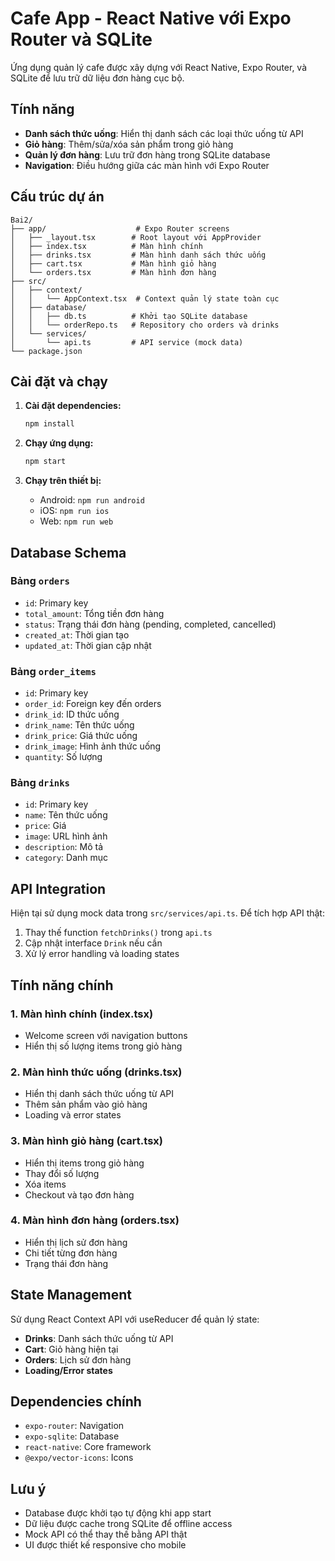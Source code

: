 # Cafe App - React Native với Expo Router và SQLite

Ứng dụng quản lý cafe được xây dựng với React Native, Expo Router, và SQLite để lưu trữ dữ liệu đơn hàng cục bộ.

## Tính năng

- **Danh sách thức uống**: Hiển thị danh sách các loại thức uống từ API
- **Giỏ hàng**: Thêm/sửa/xóa sản phẩm trong giỏ hàng
- **Quản lý đơn hàng**: Lưu trữ đơn hàng trong SQLite database
- **Navigation**: Điều hướng giữa các màn hình với Expo Router

## Cấu trúc dự án

```
Bai2/
├── app/                    # Expo Router screens
│   ├── _layout.tsx        # Root layout với AppProvider
│   ├── index.tsx          # Màn hình chính
│   ├── drinks.tsx         # Màn hình danh sách thức uống
│   ├── cart.tsx           # Màn hình giỏ hàng
│   └── orders.tsx         # Màn hình đơn hàng
├── src/
│   ├── context/
│   │   └── AppContext.tsx  # Context quản lý state toàn cục
│   ├── database/
│   │   ├── db.ts          # Khởi tạo SQLite database
│   │   └── orderRepo.ts   # Repository cho orders và drinks
│   └── services/
│       └── api.ts         # API service (mock data)
└── package.json
```

## Cài đặt và chạy

1. **Cài đặt dependencies:**
   ```bash
   npm install
   ```

2. **Chạy ứng dụng:**
   ```bash
   npm start
   ```

3. **Chạy trên thiết bị:**
   - Android: `npm run android`
   - iOS: `npm run ios`
   - Web: `npm run web`

## Database Schema

### Bảng `orders`
- `id`: Primary key
- `total_amount`: Tổng tiền đơn hàng
- `status`: Trạng thái đơn hàng (pending, completed, cancelled)
- `created_at`: Thời gian tạo
- `updated_at`: Thời gian cập nhật

### Bảng `order_items`
- `id`: Primary key
- `order_id`: Foreign key đến orders
- `drink_id`: ID thức uống
- `drink_name`: Tên thức uống
- `drink_price`: Giá thức uống
- `drink_image`: Hình ảnh thức uống
- `quantity`: Số lượng

### Bảng `drinks`
- `id`: Primary key
- `name`: Tên thức uống
- `price`: Giá
- `image`: URL hình ảnh
- `description`: Mô tả
- `category`: Danh mục

## API Integration

Hiện tại sử dụng mock data trong `src/services/api.ts`. Để tích hợp API thật:

1. Thay thế function `fetchDrinks()` trong `api.ts`
2. Cập nhật interface `Drink` nếu cần
3. Xử lý error handling và loading states

## Tính năng chính

### 1. Màn hình chính (index.tsx)
- Welcome screen với navigation buttons
- Hiển thị số lượng items trong giỏ hàng

### 2. Màn hình thức uống (drinks.tsx)
- Hiển thị danh sách thức uống từ API
- Thêm sản phẩm vào giỏ hàng
- Loading và error states

### 3. Màn hình giỏ hàng (cart.tsx)
- Hiển thị items trong giỏ hàng
- Thay đổi số lượng
- Xóa items
- Checkout và tạo đơn hàng

### 4. Màn hình đơn hàng (orders.tsx)
- Hiển thị lịch sử đơn hàng
- Chi tiết từng đơn hàng
- Trạng thái đơn hàng

## State Management

Sử dụng React Context API với useReducer để quản lý state:

- **Drinks**: Danh sách thức uống từ API
- **Cart**: Giỏ hàng hiện tại
- **Orders**: Lịch sử đơn hàng
- **Loading/Error states**

## Dependencies chính

- `expo-router`: Navigation
- `expo-sqlite`: Database
- `react-native`: Core framework
- `@expo/vector-icons`: Icons

## Lưu ý

- Database được khởi tạo tự động khi app start
- Dữ liệu được cache trong SQLite để offline access
- Mock API có thể thay thế bằng API thật
- UI được thiết kế responsive cho mobile